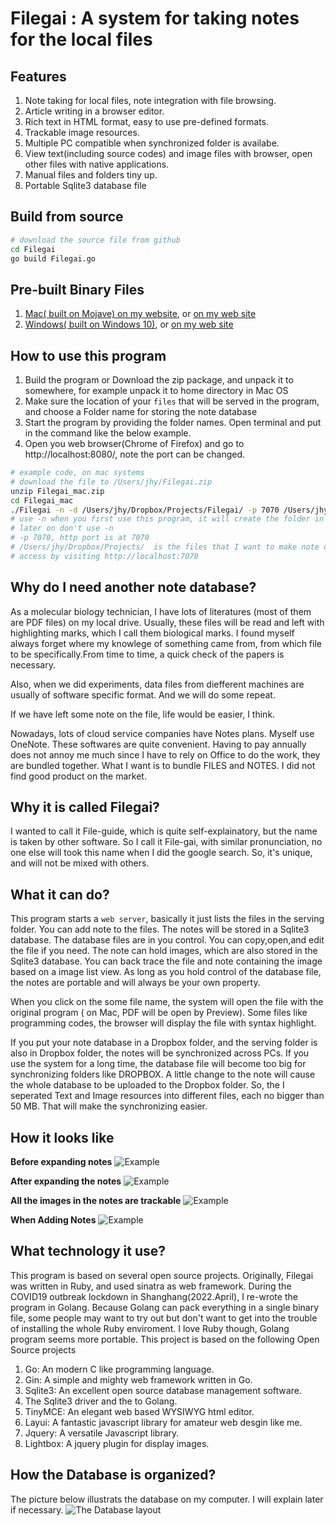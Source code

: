 # Filegai : A system for taking notes for the local files

## Features
1. Note taking for local files, note integration with file browsing.
2. Article writing in a browser editor.
3. Rich text in HTML format, easy to use pre-defined formats.
4. Trackable image resources.
5. Multiple PC compatible when synchronized folder is availabe.
6. View text(including source codes) and image files  with browser, open other files with native applications.
7. Manual files and folders tiny up.
8. Portable Sqlite3 database file

## Build from source
```bash
# download the source file from github
cd Filegai
go build Filegai.go
```
## Pre-built Binary Files
1. [Mac( built on Mojave) on my website](Filegai_mac.zip), or [on my web site](http://www.easyseq.com/tmp/Filegai_mac.zip)
2. [Windows( built on Windows 10)](./Filegai_win.zip), or [on my web site](http://www.easyseq.com/tmp/Filegai_win.zip)

## How to use this program
1. Build the program  or Download the zip package, and unpack it to somewhere, for example unpack it to home directory in Mac OS
2. Make sure the location of your `files` that will be served in the program, and choose a Folder name for storing the note database
3. Start the program by providing the folder names. Open terminal and put in the command like the below example.
4. Open you web browser(Chrome of Firefox) and go to http://localhost:8080/, note the port can be changed.

```bash
# example code, on mac systems
# download the file to /Users/jhy/Filegai.zip
unzip Filegai_mac.zip
cd Filegai_mac
./Filegai -n -d /Users/jhy/Dropbox/Projects/Filegai/ -p 7070 /Users/jhy/Dropbox/Projects/
# use -n when you first use this program, it will create the folder in the -d option
# later on don't use -n
# -p 7070, http port is at 7070
# /Users/jhy/Dropbox/Projects/  is the files that I want to make note of 
# access by visiting http://localhost:7070
```

   
## Why do I need another note database?
As a molecular biology technician, I have lots of literatures (most of them are PDF files) on my local drive. Usually, these files will be read and left with highlighting marks, which I call them biological marks. I found myself always forget where my knowlege of something came from, from which file to be specifically.From time to time, a quick check of the papers is necessary.

Also, when we did experiments, data files from diefferent machines are usually of software specific format. And we will do some repeat.  

If we have left some note on the file, life would be easier, I think.

Nowadays, lots of cloud service companies have Notes plans. Myself use OneNote. These softwares are quite convenient. Having to pay annually does not annoy me much since I have to rely on Office to do the work, they are bundled together. What I want is to bundle FILES and NOTES. I did not find good product on the market.

## Why it is called Filegai?
I wanted to call it File-guide, which is quite self-explainatory, but the name is taken by other software. So I call it File-gai, with similar pronunciation, no one else will took this name when I did the google search. So, it's unique, and will not be mixed with others. 

## What it can do?
This program starts a `web server`, basically it just lists the files in the serving folder. You can add note to the files. The notes will be stored in a Sqlite3 database. The database files are in you control. You can copy,open,and edit the file if you need. The note can hold images, which are also stored in the Sqlite3 database. You can back trace the file and note containing the image based on a image list view. As long as you hold control of the database file, the notes are portable and will always be your own property.

When you click on the some file name, the system will open the file with the original program ( on Mac, PDF will be open by Preview).  Some files like programming codes, the browser will display the file with syntax highlight.

If you put your note database in a Dropbox folder, and the serving folder is also in Dropbox folder, the notes will be synchronized across PCs. If you use the system for a long time, the database file will become too big for synchronizing folders like DROPBOX. A little change to the note will cause the whole database to be uploaded to the Dropbox folder. So, the I seperated Text and Image resources into different files, each no bigger than 50 MB. That will make the synchronizing easier.

## How it looks like
**Before expanding notes**
![Example](Doc/example-1.png "Before expanding")

**After expanding the notes**
![Example](Doc/example-2.png "After expanding")

**All the images in the notes are trackable**
![Example](Doc/example-3.png "Image List")

**When Adding Notes**
![Example](Doc/example-4.png "Adding Note")

## What technology it use?
This program is based on several open source projects. Originally, Filegai was written in Ruby, and used sinatra as web framework. During the COVID19 outbreak lockdown in Shanghang(2022.April), I re-wrote the program in Golang. Because Golang can pack everything in a single binary file, some people may want to try out but don't want to get into the trouble of installing the whole Ruby enviroment. I love Ruby though, Golang program seems more portable. This project is based on the following Open Source projects
1. Go: An modern C like programming language.
2. Gin: A simple and mighty web framework written in Go.
3. Sqlite3: An excellent open source database management software.
4. The Sqlite3 driver and the to Golang.
5. TinyMCE: An elegant web based WYSIWYG html editor.
6. Layui: A fantastic javascript library for amateur web desgin like me.
6. Jquery: A versatile Javascript library.
7. Lightbox: A jquery plugin for display images.

## How the Database is organized?
The picture below illustrats the database on my computer. I will explain later if necessary.
![The Database layout](Doc/Detabase_Design.png "Database")
